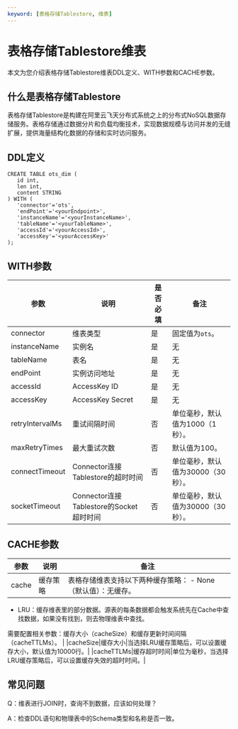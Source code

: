```yaml
---
keyword: [表格存储Tablestore, 维表]
---
```


# 表格存储Tablestore维表

本文为您介绍表格存储Tablestore维表DDL定义、WITH参数和CACHE参数。

## 什么是表格存储Tablestore

表格存储Tablestore是构建在阿里云飞天分布式系统之上的分布式NoSQL数据存储服务。表格存储通过数据分片和负载均衡技术，实现数据规模与访问并发的无缝扩展，提供海量结构化数据的存储和实时访问服务。

## DDL定义

```
CREATE TABLE ots_dim (
   id int,
   len int,
   content STRING
) WITH (
   'connector'='ots',
   'endPoint'='<yourEndpoint>',
   'instanceName'='<yourInstanceName>',
   'tableName'='<yourTableName>',
   'accessId'='<yourAccessId>',
   'accessKey'='<yourAccessKey>'
);
```

## WITH参数

|参数|说明|是否必填|备注|
|--|--|----|--|
|connector|维表类型|是|固定值为`ots`。|
|instanceName|实例名|是|无|
|tableName|表名|是|无|
|endPoint|实例访问地址|是|无|
|accessId|AccessKey ID|是|无|
|accessKey|AccessKey Secret|是|无|
|retryIntervalMs|重试间隔时间|否|单位毫秒，默认值为1000（1秒）。|
|maxRetryTimes|最大重试次数|否|默认值为100。|
|connectTimeout|Connector连接Tablestore的超时时间|否|单位毫秒，默认值为30000（30秒）。|
|socketTimeout|Connector连接Tablestore的Socket超时时间|否|单位毫秒，默认值为30000（30秒）。|

## CACHE参数

|参数|说明|备注|
|--|--|--|
|cache|缓存策略|表格存储维表支持以下两种缓存策略： -   None（默认值）：无缓存。
-   LRU：缓存维表里的部分数据。源表的每条数据都会触发系统先在Cache中查找数据，如果没有找到，则去物理维表中查找。

需要配置相关参数：缓存大小（cacheSize）和缓存更新时间间隔（cacheTTLMs）。 |
|cacheSize|缓存大小|当选择LRU缓存策略后，可以设置缓存大小，默认值为10000行。|
|cacheTTLMs|缓存超时时间|单位为毫秒，当选择LRU缓存策略后，可以设置缓存失效的超时时间。|

## 常见问题

Q：维表进行JOIN时，查询不到数据，应该如何处理？

A：检查DDL语句和物理表中的Schema类型和名称是否一致。

